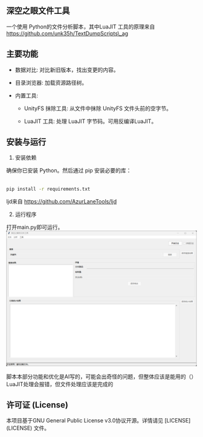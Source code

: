## 深空之眼文件工具 

一个使用 Python的文件分析脚本，其中LuaJIT 工具的原理来自 https://github.com/unk35h/TextDumpScripts\_ag



## 主要功能

- 数据对比: 对比新旧版本，找出变更的内容。

- 目录浏览器: 加载资源路径树。

- 内置工具:

	- UnityFS 抹除工具: 从文件中抹除 UnityFS 文件头前的空字节。

	- LuaJIT 工具: 处理 LuaJIT 字节码。可用反编译LuaJIT。



## 安装与运行



1.  安装依赖

确保你已安装 Python。然后通过 pip 安装必要的库：

 ```bash

pip install -r requirements.txt

 ```

ljd来自 https://github.com/AzurLaneTools/ljd



2.  运行程序

打开main.py即可运行。
![](https://github.com/fengye-xiye/Aether-Gazer-Asset-Tool/blob/main/main.jpg)



脚本本部分功能和优化是AI写的，可能会出奇怪的问题，但整体应该是能用的（）
LuaJIT处理会报错，但文件处理应该是完成的



## 许可证 (License)



本项目基于GNU General Public License v3.0协议开源。详情请见 \[LICENSE](LICENSE) 文件。





